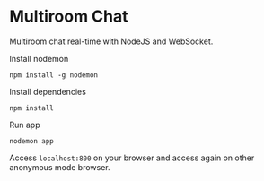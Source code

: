 # Multiroom Chat
Multiroom chat real-time with NodeJS and WebSocket.

Install nodemon
```
npm install -g nodemon
```


Install dependencies
```
npm install
```


Run app
```
nodemon app
```

Access ```localhost:800``` on your browser and access again on other anonymous mode browser.
